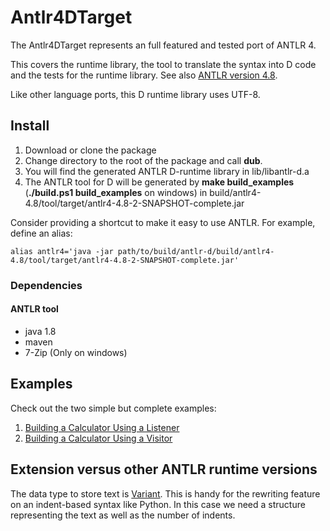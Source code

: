 # Antlr4DTarget

The Antlr4DTarget represents an full featured and tested port of ANTLR 4.

This covers the runtime library, the tool to translate the syntax into D code and the tests for the runtime library. See also [ANTLR version 4.8](http://www.antlr.org/).

Like other language ports, this D runtime library uses UTF-8.

## Install

1. Download or clone the package
2. Change directory to the root of the package and call **dub**.
3. You will find the generated ANTLR D-runtime library in lib/libantlr-d.a
4. The ANTLR tool for D will be generated by **make build_examples**
   (**./build.ps1 build_examples** on windows)
   in build/antlr4-4.8/tool/target/antlr4-4.8-2-SNAPSHOT-complete.jar

Consider providing a shortcut to make it easy to use ANTLR.
For example, define an alias:

    alias antlr4='java -jar path/to/build/antlr-d/build/antlr4-4.8/tool/target/antlr4-4.8-2-SNAPSHOT-complete.jar'

### Dependencies

#### ANTLR tool

- java 1.8
- maven
- 7-Zip (Only on windows)

## Examples

Check out the two simple but complete examples:

1. [Building a Calculator Using a Listener]
2. [Building a Calculator Using a Visitor]

## Extension versus other ANTLR runtime versions

The data type to store text is [Variant](https://dlang.org/phobos/std_variant.html).
This is handy for the rewriting feature on an indent-based syntax like Python.
In this case we need a structure representing the text as well as the number of indents.

[building a calculator using a listener]: example/listener/README.md
[building a calculator using a visitor]: example/visitor/README.md

